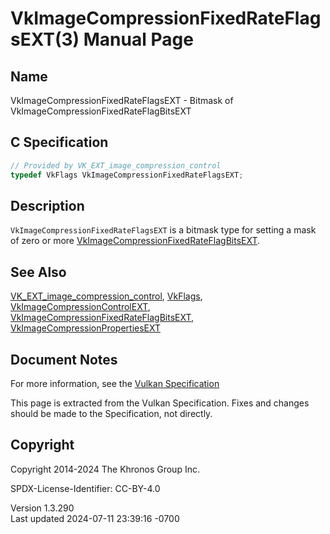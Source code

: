 # VkImageCompressionFixedRateFlagsEXT(3) Manual Page

## Name

VkImageCompressionFixedRateFlagsEXT - Bitmask of
VkImageCompressionFixedRateFlagBitsEXT



## <a href="#_c_specification" class="anchor"></a>C Specification

``` c
// Provided by VK_EXT_image_compression_control
typedef VkFlags VkImageCompressionFixedRateFlagsEXT;
```

## <a href="#_description" class="anchor"></a>Description

`VkImageCompressionFixedRateFlagsEXT` is a bitmask type for setting a
mask of zero or more
[VkImageCompressionFixedRateFlagBitsEXT](https://registry.khronos.org/vulkan/specs/1.3-extensions/man/html/VkImageCompressionFixedRateFlagBitsEXT.html).

## <a href="#_see_also" class="anchor"></a>See Also

[VK_EXT_image_compression_control](https://registry.khronos.org/vulkan/specs/1.3-extensions/man/html/VK_EXT_image_compression_control.html),
[VkFlags](https://registry.khronos.org/vulkan/specs/1.3-extensions/man/html/VkFlags.html),
[VkImageCompressionControlEXT](https://registry.khronos.org/vulkan/specs/1.3-extensions/man/html/VkImageCompressionControlEXT.html),
[VkImageCompressionFixedRateFlagBitsEXT](https://registry.khronos.org/vulkan/specs/1.3-extensions/man/html/VkImageCompressionFixedRateFlagBitsEXT.html),
[VkImageCompressionPropertiesEXT](https://registry.khronos.org/vulkan/specs/1.3-extensions/man/html/VkImageCompressionPropertiesEXT.html)

## <a href="#_document_notes" class="anchor"></a>Document Notes

For more information, see the <a
href="https://registry.khronos.org/vulkan/specs/1.3-extensions/html/vkspec.html#VkImageCompressionFixedRateFlagsEXT"
target="_blank" rel="noopener">Vulkan Specification</a>

This page is extracted from the Vulkan Specification. Fixes and changes
should be made to the Specification, not directly.

## <a href="#_copyright" class="anchor"></a>Copyright

Copyright 2014-2024 The Khronos Group Inc.

SPDX-License-Identifier: CC-BY-4.0

Version 1.3.290  
Last updated 2024-07-11 23:39:16 -0700
